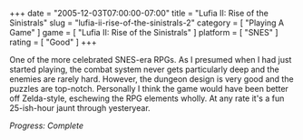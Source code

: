+++
date = "2005-12-03T07:00:00-07:00"
title = "Lufia II: Rise of the Sinistrals"
slug = "lufia-ii-rise-of-the-sinistrals-2"
category = [ "Playing A Game" ]
game = [ "Lufia II: Rise of the Sinistrals" ]
platform = [ "SNES" ]
rating = [ "Good" ]
+++

One of the more celebrated SNES-era RPGs. As I presumed when I had just started playing, the combat system never gets particularly deep and the enemies are rarely hard. However, the dungeon design is very good and the puzzles are top-notch. Personally I think the game would have been better off Zelda-style, eschewing the RPG elements wholly. At any rate it's a fun 25-ish-hour jaunt through yesteryear.

<i>Progress: Complete</i>